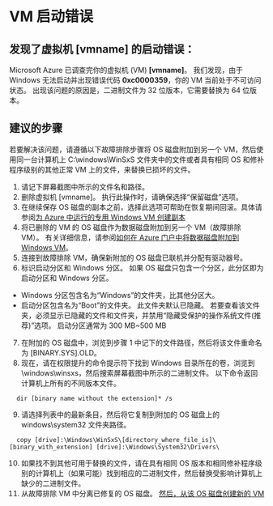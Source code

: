 <properties
pageTitle="VM boot error"
description="虚拟机无法启动并出现错误代码 0xC0000359"
infoBubbleText="发现了启动错误。"
service="microsoft.compute"
resource="virtualmachines"
authors="ram-kakani"
displayOrder=""
articleId="VMCannotRDP_A139226A-AD29-487A-80BE-4BD8CE6095CC"
diagnosticScenario="booterror"
selfHelpType="diagnostics"
supportTopicIds="32411835"
resourceTags="windows"
productPesIds="14749"
cloudEnvironments="public"
/>


# <a name="vm-boot-error"></a>VM 启动错误
<!--issueDescription-->
## <a name="boot-error-found-for-your-virtual-machine---vmname--vmname--vmname--"></a>**发现了虚拟机 <!--$vmname-->[vmname]<!--/$vmname--> 的启动错误：**
Microsoft Azure 已调查完你的虚拟机 (VM) <!--$vmname-->**[vmname]**<!--/$vmname-->。 我们发现，由于 Windows 无法启动并出现错误代码 **0xc0000359**，你的 VM 当前处于不可访问状态。 出现该问题的原因是，二进制文件为 32 位版本，它需要替换为 64 位版本。<br>
<!--/issueDescription-->

## <a name="recommended-steps"></a>**建议的步骤**
若要解决该问题，请遵循以下故障排除步骤将 OS 磁盘附加到另一个 VM，然后使用同一台计算机上 C:\windows\WinSxS 文件夹中的文件或者具有相同 OS 和修补程序级别的其他正常 VM 上的文件，来替换已损坏的文件。

1. 请记下屏幕截图中所示的文件名和路径。
2. 删除虚拟机 <!--$vmname-->[vmname]<!--/$vmname-->。 执行此操作时，请确保选择“保留磁盘”选项。
3. 在继续保存 OS 磁盘的副本之前，选择此选项可帮助在恢复期间回滚。具体请参阅[为 Azure 中运行的专用 Windows VM 创建副本](https://docs.microsoft.com/azure/virtual-machines/virtual-machines-windows-vhd-copy)
4. 将已删除的 VM 的 OS 磁盘作为数据磁盘附加到另一个 VM（故障排除 VM）。 有关详细信息，请参阅[如何在 Azure 门户中将数据磁盘附加到 Windows VM](https://docs.microsoft.com/azure/virtual-machines/virtual-machines-windows-attach-disk-portal)。
5. 连接到故障排除 VM，确保新附加的 OS 磁盘已联机并分配有驱动器号。
6. 标识启动分区和 Windows 分区。 如果 OS 磁盘只包含一个分区，此分区即为启动分区和 Windows 分区。
  * Windows 分区包含名为“Windows”的文件夹，比其他分区大。
  * 启动分区包含名为“Boot”的文件夹。 此文件夹默认已隐藏。 若要查看该文件夹，必须显示已隐藏的文件和文件夹，并禁用“隐藏受保护的操作系统文件(推荐)”选项。 启动分区通常为 300 MB~500 MB
7. 在附加的 OS 磁盘中，浏览到步骤 1 中记下的文件路径，然后将该文件重命名为 [BINARY.SYS].OLD。
8. 现在，请在权限提升的命令提示符下找到 Windows 目录所在的卷，浏览到 \windows\winsxs，然后搜索屏幕截图中所示的二进制文件。 以下命令返回计算机上所有的不同版本文件。
```
  dir [binary name without the extension]* /s
```
9. 请选择列表中的最新条目，然后将它复制到附加的 OS 磁盘上的 windows\system32 文件夹路径。
```
  copy [drive]:\Windows\WinSxS\[directory_where_file_is]\[binary_with_extension] [drive]:\Windows\System32\Drivers\   
```
10. 如果找不到其他可用于替换的文件，请在具有相同 OS 版本和相同修补程序级别的计算机上（如果可能）找到相应的二进制文件，然后替换受影响计算机上缺少的二进制文件。
11. 从故障排除 VM 中分离已修复的 OS 磁盘。 [然后，从该 OS 磁盘创建新的 VM](https://docs.microsoft.com/azure/virtual-machines/virtual-machines-windows-create-vm-specialized)

